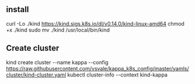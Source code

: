 ## install

curl -Lo ./kind <https://kind.sigs.k8s.io/dl/v0.14.0/kind-linux-amd64>
chmod +x ./kind
sudo mv ./kind /usr/local/bin/kind

## Create cluster

kind create cluster --name kappa --config <https://raw.githubusercontent.com/vsvale/kappa_k8s_config/master/yamls/cluster/kind-cluster.yaml>
kubectl cluster-info --context kind-kappa
